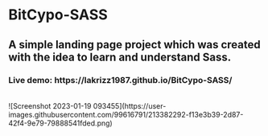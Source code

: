 # BitCypo-SASS

<h2>A simple landing page project which was created with the idea to learn and understand Sass.</h2>

<h3>Live demo: https://lakrizz1987.github.io/BitCypo-SASS/ </h3>

<br>
![Screenshot 2023-01-19 093455](https://user-images.githubusercontent.com/99616791/213382292-f13e3b39-2d87-42f4-9e79-79888541fded.png)
